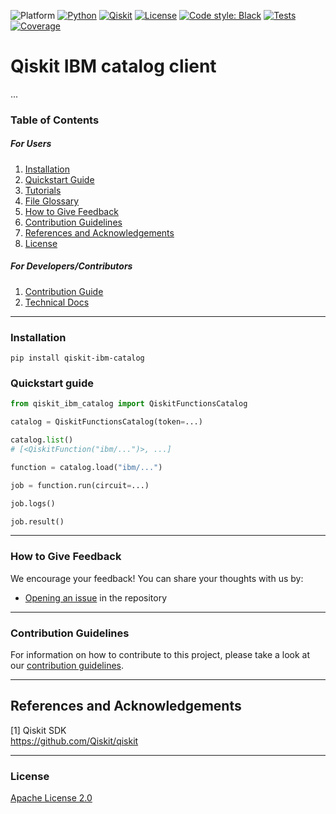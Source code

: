 ![Platform](https://img.shields.io/badge/Platform-Linux%20%7C%20macOS%20%7C%20Windows-informational)
[![Python](https://img.shields.io/badge/Python-3.10--3.13-informational)](https://www.python.org/)
[![Qiskit](https://img.shields.io/badge/Qiskit-%E2%89%A5%201.0.0-6133BD)](https://github.com/Qiskit/qiskit)
[![License](https://img.shields.io/github/license/qiskit-community/quantum-prototype-template?label=License)](https://github.com/qiskit-community/quantum-prototype-template/blob/main/LICENSE.txt)
[![Code style: Black](https://img.shields.io/badge/Code%20style-Black-000.svg)](https://github.com/psf/black)
[![Tests](https://github.com/qiskit-community/quantum-prototype-template/actions/workflows/test_latest_versions.yml/badge.svg)](https://github.com/qiskit-community/quantum-prototype-template/actions/workflows/test_latest_versions.yml)
[![Coverage](https://coveralls.io/repos/github/qiskit-community/quantum-prototype-template/badge.svg?branch=main)](https://coveralls.io/github/qiskit-community/quantum-prototype-template?branch=main)

# Qiskit IBM catalog client

...

### Table of Contents

##### For Users

1.  [Installation](#installation)
2.  [Quickstart Guide](#quickstart-guide)
3.  [Tutorials](docs/tutorials/example_tutorial.ipynb)
4.  [File Glossary](docs/file-map-and-description.md)
5.  [How to Give Feedback](#how-to-give-feedback)
6.  [Contribution Guidelines](#contribution-guidelines)
7. [References and Acknowledgements](#references-and-acknowledgements)
8. [License](#license)

##### For Developers/Contributors

1. [Contribution Guide](CONTRIBUTING.md)
2. [Technical Docs](docs/technical_docs.md)

----------------------------------------------------------------------------------------------------

### Installation

```shell
pip install qiskit-ibm-catalog
```


### Quickstart guide

```python
from qiskit_ibm_catalog import QiskitFunctionsCatalog

catalog = QiskitFunctionsCatalog(token=...)

catalog.list()
# [<QiskitFunction("ibm/...")>, ...]

function = catalog.load("ibm/...")

job = function.run(circuit=...)

job.logs()

job.result()
```

----------------------------------------------------------------------------------------------------

### How to Give Feedback

We encourage your feedback! You can share your thoughts with us by:
- [Opening an issue](https://github.com/Qiskit/qiskit-ibm-catalog/issues) in the repository


----------------------------------------------------------------------------------------------------

### Contribution Guidelines

For information on how to contribute to this project, please take a look at our [contribution guidelines](CONTRIBUTING.md).


----------------------------------------------------------------------------------------------------

## References and Acknowledgements
[1] Qiskit SDK \
    https://github.com/Qiskit/qiskit


----------------------------------------------------------------------------------------------------

### License
[Apache License 2.0](LICENSE.txt)
